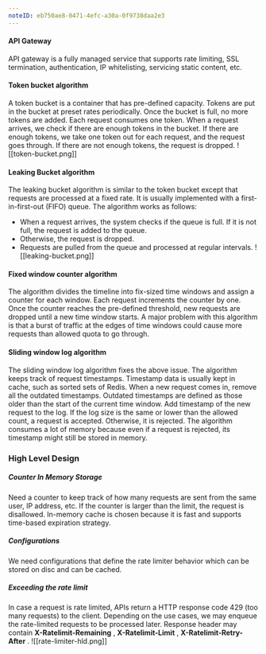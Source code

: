 ```yaml
---
noteID: eb750ae8-0471-4efc-a30a-0f9738daa2e3
---
```

#### API Gateway
API gateway is a fully managed service that supports rate limiting, SSL termination, authentication, IP whitelisting, servicing static content, etc.


#### Token bucket algorithm
A token bucket is a container that has pre-defined capacity. Tokens are put in the bucket at preset rates periodically. Once the bucket is full, no more tokens are added. Each request consumes one token. When a request arrives, we check if there are enough tokens in the bucket. If there are enough tokens, we take one token out for each request, and the request goes through. If there are not enough tokens, the request is dropped.
![[token-bucket.png]]
#### Leaking Bucket algorithm
The leaking bucket algorithm is similar to the token bucket except that requests are processed at a fixed rate. It is usually implemented with a first-in-first-out (FIFO) queue. The algorithm works as follows:
- When a request arrives, the system checks if the queue is full. If it is not full, the request is added to the queue.
- Otherwise, the request is dropped.  
- Requests are pulled from the queue and processed at regular intervals.
![[leaking-bucket.png]]
#### Fixed window counter algorithm
The algorithm divides the timeline into fix-sized time windows and assign a counter for each window. Each request increments the counter by one. Once the counter reaches the pre-defined threshold, new requests are dropped until a new time window starts. A major problem with this algorithm is that a burst of traffic at the edges of time windows could cause more requests than allowed quota to go through.

#### Sliding window log algorithm
The sliding window log algorithm fixes the above issue. The algorithm keeps track of request timestamps. Timestamp data is usually kept in cache, such as sorted sets of Redis. When a new request comes in, remove all the outdated timestamps. Outdated timestamps are defined as those older than the start of the current time window. Add timestamp of the new request to the log. If the log size is the same or lower than the allowed count, a request is accepted. Otherwise, it is rejected.
The algorithm consumes a lot of memory because even if a request is rejected, its timestamp might still be stored in memory.

### High Level Design

##### Counter In Memory Storage
 Need a counter to keep track of how many requests are sent from the same user, IP address, etc. If the counter is larger than the limit, the request is disallowed. In-memory cache is chosen because it is fast and supports time-based expiration strategy.
##### Configurations
We need configurations that define the rate limiter behavior which can be stored on disc and can be cached.
##### Exceeding the rate limit
In case a request is rate limited, APIs return a HTTP response code 429 (too many requests) to the client. Depending on the use cases, we may enqueue the rate-limited requests to be processed later. Response header may contain **X-Ratelimit-Remaining** , **X-Ratelimit-Limit** , **X-Ratelimit-Retry-After** .
![[rate-limiter-hld.png]]

